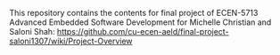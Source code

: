 This repository contains the contents for final project of ECEN-5713  Advanced Embedded Software Development for Michelle Christian and Saloni Shah:
https://github.com/cu-ecen-aeld/final-project-saloni1307/wiki/Project-Overview
